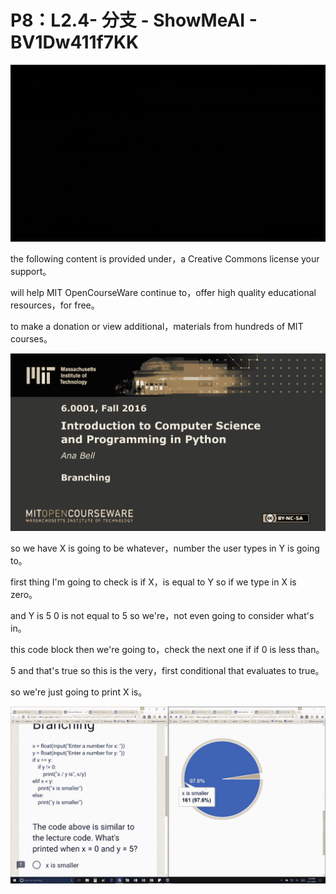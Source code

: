 # P8：L2.4- 分支 - ShowMeAI - BV1Dw411f7KK

![](img/b09588688a36a09c84205e95dc3a5a08_0.png)

the following content is provided under，a Creative Commons license your support。

will help MIT OpenCourseWare continue to，offer high quality educational resources，for free。

to make a donation or view additional，materials from hundreds of MIT courses。



![](img/b09588688a36a09c84205e95dc3a5a08_2.png)

so we have X is going to be whatever，number the user types in Y is going to。

first thing I'm going to check is if X，is equal to Y so if we type in X is zero。

and Y is 5 0 is not equal to 5 so we're，not even going to consider what's in。

this code block then we're going to，check the next one if if 0 is less than。

5 and that's true so this is the very，first conditional that evaluates to true。

so we're just going to print X is。

![](img/b09588688a36a09c84205e95dc3a5a08_4.png)